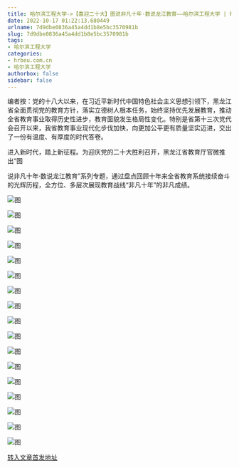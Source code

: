 ```yaml
---
title: 哈尔滨工程大学->【喜迎二十大】图说非凡十年·数说龙江教育——哈尔滨工程大学 | hrbeu.com.cn
date: 2022-10-17 01:22:13.680449
urlname: 7d9dbe0836a45a4dd1b8e5bc3570981b
slug: 7d9dbe0836a45a4dd1b8e5bc3570981b
tags: 
- 哈尔滨工程大学
categories:
- hrbeu.com.cn
- 哈尔滨工程大学
authorbox: false
sidebar: false
---
```

编者按：党的十八大以来，在习近平新时代中国特色社会主义思想引领下，黑龙江省全面贯彻党的教育方针，落实立德树人根本任务，始终坚持优先发展教育，推动全省教育事业取得历史性进步，教育面貌发生格局性变化。特别是省第十三次党代会召开以来，我省教育事业现代化步伐加快，向更加公平更有质量坚实迈进，交出了一份有温度、有厚度的时代答卷。

进入新时代，踏上新征程。为迎庆党的二十大胜利召开，黑龙江省教育厅官微推出“图
<!--more-->
说非凡十年·数说龙江教育”系列专题，通过盘点回顾十年来全省教育系统接续奋斗的光辉历程，全方位、多层次展现教育战线“非凡十年”的非凡成绩。

![图](http://gongxue.cn/__local/5/D4/25/58E6C3E4A1D2BAB02E7FA584EF1_3F77FCA1_2286E.jpg)

![图](http://gongxue.cn/__local/8/7B/86/FFED05E827B751808179B73E23D_56A7A17E_15DA3.jpg)

![图](http://gongxue.cn/__local/A/9F/A7/E32236204E51391A2BCD65A1892_24FA13BA_1A4F0.jpg)

![图](http://gongxue.cn/__local/1/9A/DC/4104D6B0E27EA598A6FFFFC9528_72A7CB5E_1676A.jpg)

![图](http://gongxue.cn/__local/C/FF/20/873860A853E439DF2A1B40A3308_2201BFCE_16EF6.jpg)

![图](http://gongxue.cn/__local/B/FD/7B/3AB797812D5AD4F7FDB0C84C220_2167365D_107F2.jpg)

![图](http://gongxue.cn/__local/5/B4/E2/11E9447694544A98940793A60AA_072B1F90_1B9FD.jpg)

![图](http://gongxue.cn/__local/6/BA/3C/D0E43E786C727912D7F6A312124_DAD819E1_1B3AA.jpg)

![图](http://gongxue.cn/__local/1/42/3F/34639B13B3754D63B230182EC33_1EEBCBD7_14188.jpg)

![图](http://gongxue.cn/__local/6/4E/D3/07E2FBE1CE15D494B4037083F32_680D12FB_15FF9.jpg)

![图](http://gongxue.cn/__local/A/43/96/D55A3E840E18002187B56210D4D_5F941848_1BBA6.jpg)

![图](http://gongxue.cn/__local/3/96/FF/B01718D5FB35CABBA0BAC3D1070_7C39EBA9_22B91.jpg)

![图](http://gongxue.cn/__local/9/A3/00/8EADD66ACD413C63961F71ABC72_5418F9B8_169FF.jpg)

![图](http://gongxue.cn/__local/0/B5/B8/2C8C9BD705509E22B694851A130_C2496599_11311.jpg)

![图](http://gongxue.cn/__local/5/C7/C3/997E6A252216ACA3340C57C3344_ABAF9D40_1DB48.jpg)

![图](http://gongxue.cn/__local/7/F1/DF/40D0986BA1EF4FA3E57BDBC2FA9_F2F3B6A9_25041.jpg)

![图](http://gongxue.cn/__local/B/C8/A9/B5B02141BA65FBEB4C89905A56D_A6A51455_25947.jpg)

[转入文章首发地址](http://gongxue.cn/info/1141/73245.htm)